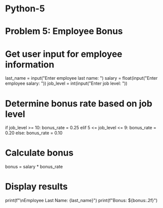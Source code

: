 # Python-5
# Problem 5: Employee Bonus

# Get user input for employee information
last_name = input("Enter employee last name: ")
salary = float(input("Enter employee salary: "))
job_level = int(input("Enter job level: "))

# Determine bonus rate based on job level
if job_level >= 10:
    bonus_rate = 0.25
elif 5 <= job_level <= 9:
    bonus_rate = 0.20
else:
    bonus_rate = 0.10

# Calculate bonus
bonus = salary * bonus_rate

# Display results
print(f"\nEmployee Last Name: {last_name}")
print(f"Bonus: ${bonus:.2f}")
